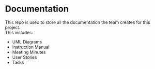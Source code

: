 # Documentation

This repo is used to store all the documentation the team creates for this project.  
This includes:
- UML Diagrams
- Instruction Manual
- Meeting Minutes
- User Stories
- Tasks
